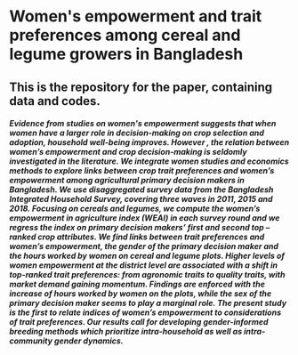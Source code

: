 # Women's empowerment and trait preferences among cereal and legume growers in Bangladesh
## This is the repository for the paper, containing data and codes. 

##### Evidence from studies on women's empowerment suggests that when women have a larger role in decision-making on crop selection and adoption, household well-being improves. However , the relation between women’s empowerment and crop decision-making is seldomly investigated in the literature. We integrate women studies and economics methods to explore links between crop trait preferences and women’s empowerment among agricultural primary decision makers in Bangladesh. We use disaggregated survey data from the Bangladesh Integrated Household Survey, covering three waves in 2011, 2015 and 2018. Focusing on cereals and legumes, we compute the women’s empowerment in agriculture index (WEAI) in each survey round and we regress the index on primary decision makers’ first and second top – ranked crop attributes. We find links between trait preferences and women’s empowerment, the gender of the primary decision maker and the hours worked by women on cereal and legume plots. Higher levels of women empowerment at the district level are associated with a shift in top-ranked trait preferences: from agronomic traits to quality traits, with market demand gaining momentum. Findings are enforced with the increase of hours worked by women on the plots, while the sex of the primary decision maker seems to play a marginal role. The present study is the first to relate indices of women’s empowerment to considerations of trait preferences. Our results call for developing gender-informed breeding methods which prioritize intra-household as well as intra-community gender dynamics.


